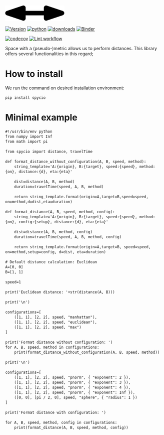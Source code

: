 ![apartogether](https://github.com/trouchet/spycio/blob/master/images/spycio_tiny.png?raw=true)

[![Version](https://img.shields.io/pypi/v/spycio.svg)](https://pypi.python.org/pypi/spycio)
[![python](https://img.shields.io/pypi/pyversions/spycio.svg)](https://pypi.org/project/spycio/)
[![downloads](https://img.shields.io/pypi/dm/spycio)](https://pypi.org/project/spycio/)
[![Binder](https://mybinder.org/badge_logo.svg)](https://mybinder.org/v2/gh/trouchet/spycio/HEAD)

[![codecov](https://codecov.io/gh/trouchet/spycio/branch/master/graph/badge.svg?token=65OGOH51NV)](https://codecov.io/gh/trouchet/spycio)
[![Lint workflow](https://github.com/trouchet/spycio/actions/workflows/check-lint.yaml/badge.svg)](https://github.com/trouchet/spycio/actions/workflows/check-lint.yaml)

Space with a (pseudo-)metric allows us to perform distances. This library offers several functionalities in this regard; 

How to install
================

We run the command on desired installation environment:

``` {.bash}
pip install spycio
```

Minimal example
================

``` {.bash}
#!/usr/bin/env python
from numpy import Inf
from math import pi

from spycio import distance, travelTime

def format_distance_without_configuration(A, B, speed, method):
    string_template='A:{origin}, B:{target}, speed:{speed}, method:{on}, distance:{d}, eta:{eta}'
    
    dist=distance(A, B, method)
    duration=travelTime(speed, A, B, method)
    
    return string_template.format(origin=A,target=B,speed=speed, on=method,d=dist,eta=duration)

def format_distance(A, B, speed, method, config):
    string_template='A:{origin}, B:{target}, speed:{speed}, method:{on}, config:{setup}, distance:{d}, eta:{eta}'
    
    dist=distance(A, B, method, config)
    duration=travelTime(speed, A, B, method, config)
    
    return string_template.format(origin=A,target=B, speed=speed, on=method,setup=config, d=dist, eta=duration)

# Default distance calculation: Euclidean
A=[0, 0]
B=[1, 1]

speed=1

print('Euclidean distance: '+str(distance(A, B)))

print('\n')

configurations=[
    ([1, 1], [2, 2], speed, "manhattan"),
    ([1, 1], [2, 2], speed, "euclidean"),
    ([1, 1], [2, 2], speed, "max")
]

print('Format distance without configuration: ')
for A, B, speed, method in configurations:
    print(format_distance_without_configuration(A, B, speed, method))

print('\n')

configurations=[
    ([1, 1], [2, 2], speed, "pnorm", { "exponent": 2 }),
    ([1, 1], [2, 2], speed, "pnorm", { "exponent": 3 }),
    ([1, 1], [2, 2], speed, "pnorm", { "exponent": 4 }),
    ([1, 1], [2, 2], speed, "pnorm", { "exponent": Inf }),
    ([0, 0], [pi / 2, 0], speed, "sphere", { "radius": 1 })
]

print('Format distance with configuration: ')

for A, B, speed, method, config in configurations:
    print(format_distance(A, B, speed, method, config))
```